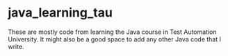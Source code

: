 # java_learning_tau
These are mostly code from learning the Java course in Test Automation University.
It might also be a good space to add any other Java code that I write. 
